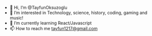 - 👋 Hi, I’m @TayfunOksuzoglu
- 👀 I’m interested in Technology, science, history, coding, gaming and music!
- 🌱 I’m currently learning React/Javascript
- 📫 How to reach me tayfun1217@gmail.com

<!---
TayfunOksuzoglu/TayfunOksuzoglu is a ✨ special ✨ repository because its `README.md` (this file) appears on your GitHub profile.
You can click the Preview link to take a look at your changes.
--->
